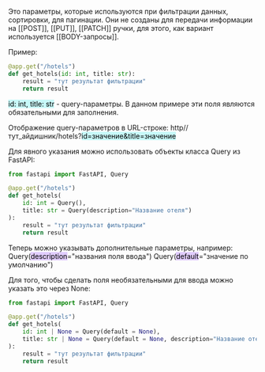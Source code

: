 Это параметры, которые используются при фильтрации данных, сортировки, для пагинации.
Они не созданы для передачи информации на [[POST]], [[PUT]], [[PATCH]] ручки, для этого, как вариант используется [[BODY-запросы]].

Пример:
```python
@app.get("/hotels")
def get_hotels(id: int, title: str):
	result = "тут результат фильтрации"
	return result
```
<mark style="background: #ABF7F7A6;">id: int, title: str</mark> - query-параметры.
В данном примере эти поля являются обязательными для заполнения.

Отображение query-параметров в URL-строке:
http//тут_айдишник/hotels?<mark style="background: #ABF7F7A6;">id=значение&title=значение</mark>

Для явного указания можно использовать объекты класса Query из FastAPI:
```python
from fastapi import FastAPI, Query

@app.get("/hotels")
def get_hotels(
	id: int = Query(), 
	title: str = Query(description="Название отеля")
):
	result = "тут результат фильтрации"
	return result
```
Теперь можно указывать дополнительные параметры, например:
	Query(<mark style="background: #D2B3FFA6;">description</mark>="названия поля ввода")
	Query(<mark style="background: #D2B3FFA6;">default</mark>="значение по умолчанию")

Для того, чтобы сделать поля необязательными для ввода можно указать это через None:
```python
from fastapi import FastAPI, Query

@app.get("/hotels")
def get_hotels(
	id: int | None = Query(default = None), 
	title: str | None = Query(default = None, description="Название отеля")
):
	result = "тут результат фильтрации"
	return result
```
